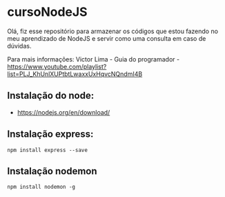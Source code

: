 # cursoNodeJS

Olá, fiz esse repositório para armazenar os códigos que estou fazendo no meu aprendizado de NodeJS e servir como uma consulta em caso de dúvidas. 

Para mais informações: 
Victor Lima - Guia do programador - https://www.youtube.com/playlist?list=PLJ_KhUnlXUPtbtLwaxxUxHqvcNQndmI4B

## Instalação do node:
- https://nodejs.org/en/download/

## Instalação express:
```
npm install express --save

```

## Instalação nodemon
```
npm install nodemon -g
```
